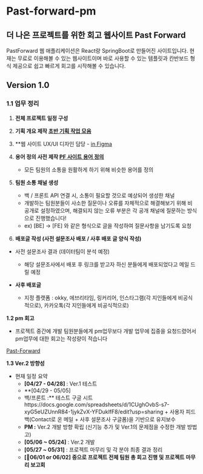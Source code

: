 # Past-forward-pm

## 더 나은 프로젝트를 위한 회고 웹사이트 Past Forward
PastForward 웹 애플리케이션은 React랑 SpringBoot로 만들어진 사이트입니다. 현재는 무료로 이용해볼 수 있는 웹사이트이며 바로 사용할 수 있는 템플릿과 칸반보드 형식 제공으로 쉽고 빠르게 회고를 시작해볼 수 있습니다.


## Version 1.0
### 1.1 업무 정리

1. **전체 프로젝트 일정 구성**  
2. **기획 개요 제작 [**초반 기획 작업 모음**](https://www.notion.so/e7ff61f1a34f4edcba21b3d08666e43d?pvs=21)** 
3. **웹 사이트 UX/UI 디자인 담당 - [in Figma](https://www.figma.com/file/zJaBNvTvLlG0d9h5TILICj/Past-Forward-Web-Site?type=design&node-id=524%3A9733&mode=design&t=B3sGfj94IRz1BbZV-1)
4. **용어 정의 사전 제작 [PF 사이트 용어 정의](https://www.notion.so/PF-2a9d6f970ba544d980fce11501fba1d7?pvs=21)** 
    - 모든 팀원의 소통을 원활하게 하기 위해 비슷한 용어를 정의
5. **팀원 소통 채널 생성**
    - 백 / 프론트 API 연결 시, 소통이 필요할 것으로 예상되어 생성한 채널
    - 개발하는 팀원분들이 사소한 질문이나 오류를 자체적으로 해결해보기 위해 비공개로 설정하였으며, 해결되지 않는 오류 부분은 각 공개 채널에 질문하는 방식으로 진행했습니다!
    - ex) [BE] → [FE] 와 같은 형식으로 글을 작성하여 질문사항을 남기도록 요청
                
6. **배포글 작성 (사전 설문조사 배포 / 사후 배포 글 양식 작성)**
- 사전 설문조사 결과 (데이터팀이 분석 예정)
    - 해당 설문조사에서 배포 후 링크를 받고자 하신 분들에게 배포되었다고 메일 드릴 예정
        
- **사후 배포글**
    - 지정 플랫폼 : okky, 에브리타임, 링커리어, 인스타그램(각 지인들에게 비공식적으로), 카카오톡(각 지인들에게 비공식적으로)

**1.2 pm 회고**

- 프로젝트 중간에 개발 팀원분들에게 pm업무보다 개발 업무에 집중을 요청드렸어서 pm업무에 대한 회고는 작성량이 적습니다

[Past-Forward](https://www.pastforward.link/sections?retrospectiveId=350&teamId=268)

**1.3 Ver.2 방향성**

- 현재 일정 요약
    - **[04/27 - 04/28]** : Ver.1 테스트
    - **[04/29 - 05/05] 
    - 백/프론트 :** 테스트 구글 시트https://docs.google.com/spreadsheets/d/1CUghOvbS-s7-xyG5eUZUnnR84-1jykZvX-YFDuklfF8/edit?usp=sharing + 사용자 피드백(Contact로 온 메일 + 사후 설문조사 구글폼)을 기반으로 유지보수
    - **PM :** Ver.2 개발 방향 확립 (신기능 추가 및 Ver.1의 문제점을 수정한 개발 방법 고)
    - **[05/06 ~ 05/24]** : Ver.2 개발
    - **[05/27 ~ 05/31]** : 프로젝트 마무리 및 각 분야 최종 결과 정리
    - **[📍06/01 or 06/02] 중으로 프로젝트 전체 팀원 총 회고 진행 및 프로젝트 마무리 보고회**
